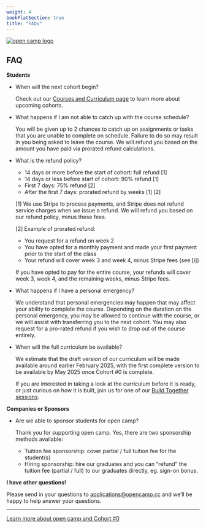 ```yaml
---
weight: 4
bookFlatSection: true
title: "FAQs"
---
```


[![open camp logo](/logo.png)](/)

## FAQ

**Students**

- When will the next cohort begin?

    Check out our [Courses and Curriculum page](/docs/curriculum) to learn more about upcoming cohorts.

- What happens if I am not able to catch up with the course schedule?

    You will be given up to 2 chances to catch up on assignments or tasks that
    you are unable to complete on schedule. Failure to do so may result in you
    being asked to leave the course. We will refund you based on the amount
    you have paid via prorated refund calculations.

- What is the refund policy?

    - 14 days or more before the start of cohort: full refund [1]
    - 14 days or less before start of cohort: 90% refund [1]
    - First 7 days: 75% refund [2]
    - After the first 7 days: prorated refund by weeks [1] [2]

    [1] We use Stripe to process payments, and Stripe does not refund service
      charges when we issue a refund. We will refund you based on our refund
      policy, minus these fees.

    [2] Example of prorated refund:
    - You request for a refund on week 2
    - You have opted for a monthly payment and made your first payment prior to the start of the class
    - Your refund will cover week 3 and week 4, minus Stripe fees (see [i])

    If you have opted to pay for the entire course, your refunds will cover week 3, week 4, and the remaining weeks, minus Stripe fees.

- What happens if I have a personal emergency?

    We understand that personal emergencies may happen that may affect your
    ability to complete the course. Depending on the duration on the personal
    emergency, you may be allowed to continue with the course, or we will
    assist with transferring you to the next cohort. You may also request for a
    pro-rated refund if you wish to drop out of the course entirely.

- When will the full curriculum be available?

    We estimate that the draft version of our curriculum will be made available
    around earlier February 2025, with the first complete version to
    be available by May 2025 once Cohort #0 is complete.

    If you are interested in taking a look at the curriculum before it is ready,
    or just curious on how it is built, join us for one of our [Build Together
    sessions](/docs/build-together).


**Companies or Sponsors**

- Are we able to sponsor students for open camp?

    Thank you for supporting open camp. Yes, there are two sponsorship methods available:

    - Tuition fee sponsorship: cover partial / full tuition fee for the student(s)
    - Hiring sponsorship: hire our graduates and you can “refund” the tuition fee (partial / full) to our graduates directly, eg. sign-on bonus.

**I have other questions!**

Please send in your questions to applications@opencamp.cc and we’ll be happy to help answer your questions.

---

[Learn more about open camp and Cohort #0](/)
